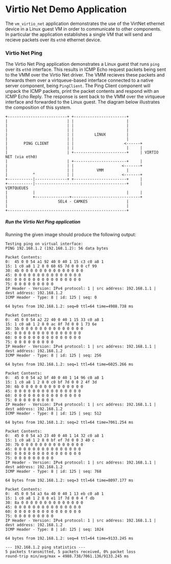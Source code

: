 <!--
  Copyright 2019, Data61, CSIRO (ABN 41 687 119 230)

  SPDX-License-Identifier: CC-BY-SA-4.0

  Copyright 2022, HENSOLDT Cyber GmbH
-->

# Virtio Net Demo Application

The `vm_virtio_net` application demonstrates the use of the VirtNet ethernet device in a Linux guest VM
in order to communicate to other components. In particular the application establishes a single VM that will
send and recieve packets over its `eth0` ethernet device.

### Virtio Net Ping

The Virtio Net Ping application demonstrates a Linux guest that runs `ping` over its `eth0` interface. This results
in ICMP Echo request packets being sent to the VMM over the Virtio Net driver. The VMM recieves these packets and
forwards them over a virtqueue-based interface connected to a native server component, being `PingClient`. The Ping Client
component will unpack the ICMP packets, print the packet contents and respond with an ICMP Echo Reply. The response is
sent back to the VMM over the virtqueue interface and forwarded to the Linux guest. The diagram below illustrates the
composition of this system.

    +--------------------------+ +-----------------------+
    |                          | |                       |
    |                          | |                       |
    |                          | |                       |
    |                          | |         LINUX         |
    |                          | |                       |
    |       PING CLIENT        | |                      <------+
    |                          | |                       |     |
    |                          | +-----------------------+     | VIRTIO NET (via eth0)
    |                          | +-----------------------+     |
    |                          | |                     <-------+
    |                          | |          VMM          |
    |           ^              | |                     <-------+
    +-----------|--------------+ +-----------------------+     |
    +-----------|----------------------------------------+     | VIRTQUEUES
    |           |                                        |     |
    |           +---------------+------------------------------+
    |                      SEL4 - CAMKES                 |
    |                                                    |
    +----------------------------------------------------+

##### Run the Virtio Net Ping application

Running the given image should produce the following output:

```
Testing ping on virtual interface:
PING 192.168.1.2 (192.168.1.2): 56 data bytes

Packet Contents:
0:	45 0 0 54 a1 92 40 0 40 1 15 c3 c0 a8 1
15:	1 c0 a8 1 2 8 0 60 65 7d 0 0 0 cf 99
30:	4b 0 0 0 0 0 0 0 0 0 0 0 0 0 0
45:	0 0 0 0 0 0 0 0 0 0 0 0 0 0 0
60:	0 0 0 0 0 0 0 0 0 0 0 0 0 0 0
75:	0 0 0 0 0 0 0 0 0
IP Header - Version: IPv4 protocol: 1 | src address: 192.168.1.1 | dest address: 192.168.1.2
ICMP Header - Type: 8 | id: 125 | seq: 0

64 bytes from 192.168.1.2: seq=0 ttl=64 time=4988.738 ms

Packet Contents:
0:	45 0 0 54 a2 22 40 0 40 1 15 33 c0 a8 1
15:	1 c0 a8 1 2 8 0 ac 8f 7d 0 0 1 73 6e
30:	5b 0 0 0 0 0 0 0 0 0 0 0 0 0 0
45:	0 0 0 0 0 0 0 0 0 0 0 0 0 0 0
60:	0 0 0 0 0 0 0 0 0 0 0 0 0 0 0
75:	0 0 0 0 0 0 0 0 0
IP Header - Version: IPv4 protocol: 1 | src address: 192.168.1.1 | dest address: 192.168.1.2
ICMP Header - Type: 8 | id: 125 | seq: 256

64 bytes from 192.168.1.2: seq=1 ttl=64 time=6025.266 ms

Packet Contents:
0:	45 0 0 54 a2 bf 40 0 40 1 14 96 c0 a8 1
15:	1 c0 a8 1 2 8 0 c0 bf 7d 0 0 2 4f 3d
30:	6b 0 0 0 0 0 0 0 0 0 0 0 0 0 0
45:	0 0 0 0 0 0 0 0 0 0 0 0 0 0 0
60:	0 0 0 0 0 0 0 0 0 0 0 0 0 0 0
75:	0 0 0 0 0 0 0 0 0
IP Header - Version: IPv4 protocol: 1 | src address: 192.168.1.1 | dest address: 192.168.1.2
ICMP Header - Type: 8 | id: 125 | seq: 512

64 bytes from 192.168.1.2: seq=2 ttl=64 time=7061.254 ms

Packet Contents:
0:	45 0 0 54 a3 23 40 0 40 1 14 32 c0 a8 1
15:	1 c0 a8 1 2 8 0 bf ef 7d 0 0 3 40 c
30:	7b 0 0 0 0 0 0 0 0 0 0 0 0 0 0
45:	0 0 0 0 0 0 0 0 0 0 0 0 0 0 0
60:	0 0 0 0 0 0 0 0 0 0 0 0 0 0 0
75:	0 0 0 0 0 0 0 0 0
IP Header - Version: IPv4 protocol: 1 | src address: 192.168.1.1 | dest address: 192.168.1.2
ICMP Header - Type: 8 | id: 125 | seq: 768

64 bytes from 192.168.1.2: seq=3 ttl=64 time=8097.177 ms

Packet Contents:
0:	45 0 0 54 a3 6a 40 0 40 1 13 eb c0 a8 1
15:	1 c0 a8 1 2 8 0 e1 1f 7d 0 0 4 f db
30:	8a 0 0 0 0 0 0 0 0 0 0 0 0 0 0
45:	0 0 0 0 0 0 0 0 0 0 0 0 0 0 0
60:	0 0 0 0 0 0 0 0 0 0 0 0 0 0 0
75:	0 0 0 0 0 0 0 0 0
IP Header - Version: IPv4 protocol: 1 | src address: 192.168.1.1 | dest address: 192.168.1.2
ICMP Header - Type: 8 | id: 125 | seq: 1024

64 bytes from 192.168.1.2: seq=4 ttl=64 time=9133.245 ms

--- 192.168.1.2 ping statistics ---
5 packets transmitted, 5 packets received, 0% packet loss
round-trip min/avg/max = 4988.738/7061.136/9133.245 ms
```

